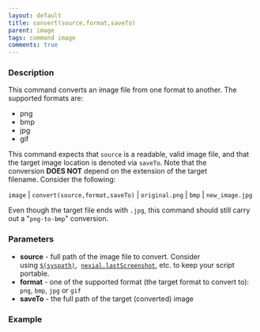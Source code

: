 ```yaml
---
layout: default
title: convert(source,format,saveTo)
parent: image
tags: command image
comments: true
---
```



### Description
This command converts an image file from one format to another. The supported formats are:
- png
- bmp
- jpg
- gif

This command expects that `source` is a readable, valid image file, and that the target image location is denoted 
via `saveTo`. Note that the conversion **DOES NOT** depend on the extension of the target filename. Consider the 
following:

`image` | `convert(source,format,saveTo)` | `original.png` | `bmp` | `new_image.jpg` 

Even though the target file ends with `.jpg`, this command should still carry out a "`png-to-bmp`" conversion.


### Parameters
- **source** - full path of the image file to convert. Consider using [`$(syspath)`](../../functions/$(syspath)), 
  [`nexial.lastScreenshot`](../../systemvars/index#nexial.lastScreenshot), etc. to keep your script portable.
- **format** - one of the supported format (the target format to convert to): `png`, `bmp`, `jpg` or `gif`
- **saveTo** - the full path of the target (converted) image


### Example
